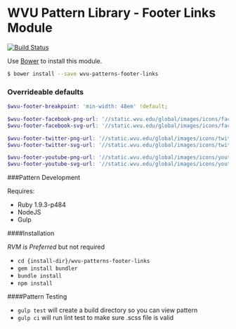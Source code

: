# WVU Pattern Library - Footer Links Module

[![Build Status](https://travis-ci.org/wvu-patterns/wvu-patterns-footer-links.svg?branch=master)](https://travis-ci.org/wvu-patterns/wvu-patterns-footer-links)

Use [Bower](http://bower.io/) to install this module.

```bash
$ bower install --save wvu-patterns-footer-links
```

### Overrideable defaults

```scss
$wvu-footer-breakpoint: 'min-width: 48em' !default;

$wvu-footer-facebook-png-url: '//static.wvu.edu/global/images/icons/facebook/wvu-footer/facebook__50x50--1.0.0.png' !default;
$wvu-footer-facebook-svg-url: '//static.wvu.edu/global/images/icons/facebook/wvu-footer/facebook--1.0.0.svg' !default;

$wvu-footer-twitter-png-url: '//static.wvu.edu/global/images/icons/twitter/wvu-footer/twitter__50x50--1.0.0.png' !default;
$wvu-footer-twitter-svg-url: '//static.wvu.edu/global/images/icons/twitter/wvu-footer/twitter--1.0.0.svg' !default;

$wvu-footer-youtube-png-url: '//static.wvu.edu/global/images/icons/youtube/wvu-footer/youtube__50x50--1.0.0.png' !default;
$wvu-footer-youtube-svg-url: '//static.wvu.edu/global/images/icons/youtube/wvu-footer/youtube--1.0.0.svg' !default;
```

###Pattern Development

Requires:

* Ruby 1.9.3-p484
* NodeJS
* Gulp

####Installation

*RVM is Preferred* but not required

* `cd {install-dir}/wvu-patterns-footer-links`
* `gem install bundler`
* `bundle install`
* `npm install`

####Pattern Testing

* `gulp test` will create a build directory so you can view pattern
* `gulp ci` will run lint test to make sure .scss file is valid